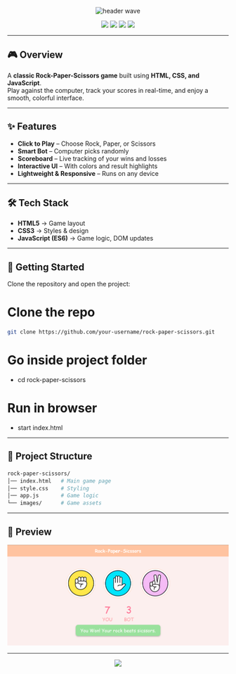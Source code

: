 <!-- Rock-Paper-Scissors Game README -->

<p align="center">
  <img src="https://capsule-render.vercel.app/api?type=waving&color=8B5CF6,F97316,10B981&height=120&section=header&text=Rock%20Paper%20Scissors%20Game&fontSize=36&fontAlignY=35&fontColor=ffffff" alt="header wave"/>
</p>

<p align="center">
  <img src="https://img.shields.io/badge/HTML-E34F26?style=for-the-badge&logo=html5&logoColor=white"/>
  <img src="https://img.shields.io/badge/CSS-1572B6?style=for-the-badge&logo=css3&logoColor=white"/>
  <img src="https://img.shields.io/badge/JavaScript-F7DF1E?style=for-the-badge&logo=javascript&logoColor=black"/>
  <img src="https://img.shields.io/badge/Game-Project-blueviolet?style=for-the-badge"/>
</p>

---

## 🎮 Overview
A **classic Rock-Paper-Scissors game** built using **HTML, CSS, and JavaScript**.  
Play against the computer, track your scores in real-time, and enjoy a smooth, colorful interface.

---

## ✨ Features
-  **Click to Play** – Choose Rock, Paper, or Scissors  
-  **Smart Bot** – Computer picks randomly  
-  **Scoreboard** – Live tracking of your wins and losses  
-  **Interactive UI** – With colors and result highlights  
-  **Lightweight & Responsive** – Runs on any device  

---

## 🛠️ Tech Stack
- **HTML5** → Game layout  
- **CSS3** → Styles & design  
- **JavaScript (ES6)** → Game logic, DOM updates  

---

## 🚀 Getting Started
   
   Clone the repository and open the project:

# Clone the repo

```bash
git clone https://github.com/your-username/rock-paper-scissors.git
```

# Go inside project folder
 * cd rock-paper-scissors

# Run in browser
 * start index.html

---

## 📂 Project Structure

```bash
rock-paper-scissors/
│── index.html   # Main game page
│── style.css    # Styling
│── app.js       # Game logic
└── images/      # Game assets
```

---

## 📸 Preview

<p align="center"> 
<img src="images/demo.png" alt="Game Preview" width="600"/> 
</p>

---

<p align="center"> 
<img src="https://capsule-render.vercel.app/api?type=waving&color=8B5CF6,F97316,10B981&height=100&section=footer"/> 
</p>